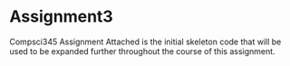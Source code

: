 # Assignment3
Compsci345 Assignment
Attached is the initial skeleton code that will be used to be expanded further throughout the course of this assignment.
